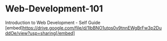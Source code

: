 # Web-Development-101
Introduction to Web Development - Self Guide
[embed]https://drive.google.com/file/d/1lbBNO1utps0v9tnnEWgBrFw3p2DuddOe/view?usp=sharing[/embed]
